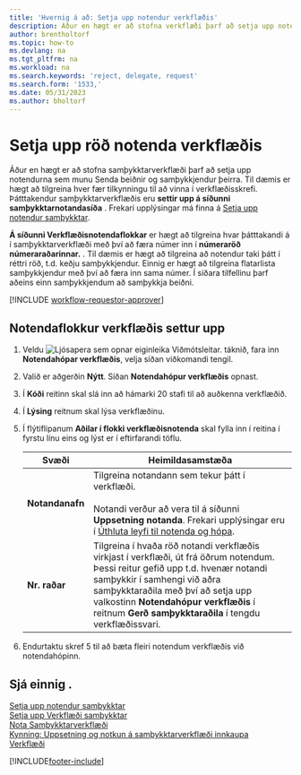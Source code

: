 ```yaml
---
title: 'Hvernig á að: Setja upp notendur verkflæðis'
description: Áður en hægt er að stofna verkflæði þarf að setja upp notendurna sem taka þátt í þeim á síðunni Samþykktarnotendauppsetning.
author: brentholtorf
ms.topic: how-to
ms.devlang: na
ms.tgt_pltfrm: na
ms.workload: na
ms.search.keywords: 'reject, delegate, request'
ms.search.form: '1533,'
ms.date: 05/31/2023
ms.author: bholtorf
---
```

# Setja upp röð notenda verkflæðis

Áður en hægt er að stofna samþykktarverkflæði þarf að setja upp notendurna sem munu Senda beiðnir og samþykkjendur þeirra. Til dæmis er hægt að tilgreina hver fær tilkynningu til að vinna í verkflæðisskrefi. Þátttakendur samþykktarverkflæðis eru  **settir upp á síðunni samþykktarnotandasíða** . Frekari upplýsingar má finna á [Setja upp notendur samþykktar](across-how-to-set-up-approval-users.md).

 **Á síðunni Verkflæðisnotendaflokkar**  er hægt að tilgreina hvar þátttakandi á í samþykktarverkflæði með því að færa númer inn í  **númeraröð númeraraðarinnar.** . Til dæmis er hægt að tilgreina að notendur taki þátt í réttri röð, t.d. keðju samþykkjendur. Einnig er hægt að tilgreina flatarlista samþykkjendur með því að færa inn sama númer. Í síðara tilfellinu þarf aðeins einn samþykkjendum að samþykkja beiðni.

[!INCLUDE [workflow-requestor-approver](includes/workflow-requestor-approver.md)]

## Notendaflokkur verkflæðis settur upp

1. Veldu ![Ljósapera sem opnar eiginleika Viðmótsleitar.](media/ui-search/search_small.png "Segðu mér hvað þú vilt gera") táknið, fara inn **Notendahópar verkflæðis**, velja síðan viðkomandi tengil.  
2. Valið er aðgerðin **Nýtt**. Síðan **Notendahópur verkflæðis** opnast.  
3. Í **Kóði** reitinn skal slá inn að hámarki 20 stafi til að auðkenna verkflæðið.  
4. Í **Lýsing** reitnum skal lýsa verkflæðinu.  
5. Í flýtiflipanum **Aðilar í flokki verkflæðisnotenda** skal fylla inn í reitina í fyrstu línu eins og lýst er í eftirfarandi töflu.  

   |Svæði|Heimildasamstæða|
   |-----|-----------|
   |**Notandanafn**|Tilgreina notandann sem tekur þátt í verkflæði.<br /><br /> Notandi verður að vera til á síðunni **Uppsetning notanda**. Frekari upplýsingar eru í [Úthluta leyfi til notenda og hópa](ui-define-granular-permissions.md).|
   |**Nr. raðar**|Tilgreina í hvaða röð notandi verkflæðis virkjast í verkflæði, út frá öðrum notendum. Þessi reitur gefið upp t.d. hvenær notandi samþykkir í samhengi við aðra samþykktaraðila með því að setja upp valkostinn **Notendahópur verkflæðis** í reitnum **Gerð samþykktaraðila** í tengdu verkflæðissvari.| 

6. Endurtaktu skref 5 til að bæta fleiri notendum verkflæðis við notendahópinn.  

## Sjá einnig .

[Setja upp notendur samþykktar](across-how-to-set-up-approval-users.md)  
[Setja upp Verkflæði samþykktar](across-set-up-workflows.md)  
[Nota Samþykktarverkflæði](across-use-workflows.md)  
[Kynning: Uppsetning og notkun á samþykktarverkflæði innkaupa](walkthrough-setting-up-and-using-a-purchase-approval-workflow.md)  
[Verkflæði](across-workflow.md)  

[!INCLUDE[footer-include](includes/footer-banner.md)]
